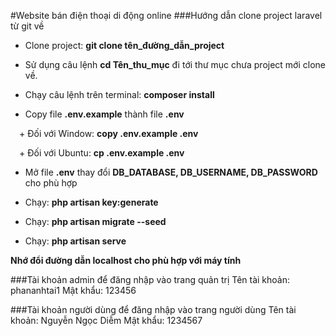 #Website bán điện thoại di động online
###Hướng dẫn clone project laravel từ git về
- Clone project: **git clone tên_đường_dẫn_project**

- Sử dụng câu lệnh **cd Tên_thu_mục** đi tới thư mục chưa project mới clone về.

- Chạy câu lệnh trên terminal: **composer install**

- Copy file **.env.example** thành file **.env**

 + Đối với Window: **copy .env.example .env**

 + Đối với Ubuntu: **cp .env.example .env**

- Mở file **.env** thay đổi **DB_DATABASE, DB_USERNAME, DB_PASSWORD** cho phù hợp

- Chạy: **php artisan key:generate**

- Chạy: **php artisan migrate --seed**

- Chạy: **php artisan serve**

**Nhớ đổi đường dẫn localhost cho phù hợp với máy tính**

###Tài khoản admin để đăng nhập vào trang quản trị
Tên tài khoản: phananhtai1
Mật khẩu: 123456

###Tài khoản người dùng để đăng nhập vào trang người dùng
Tên tài khoản: Nguyễn Ngọc Diễm
Mật khẩu: 1234567
